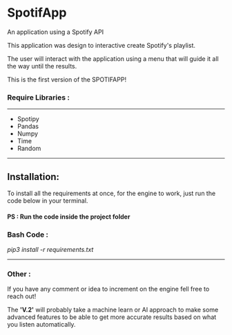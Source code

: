 # SpotifApp

An application using a Spotify API


This application was design to interactive create Spotify's playlist.

The user will interact with the application using a menu that will guide it all the way until the results.

This is the first version of the SPOTIFAPP!

### Require Libraries :

---
+ Spotipy 
+ Pandas 
+ Numpy 
+ Time 
+ Random

---

## Installation:

To install all the requirements at once, for the engine to work, just run the code below in your terminal.

#### PS : Run the code inside the project folder
### Bash Code :
_pip3 install -r requirements.txt_

---
### Other :
If you have any comment or idea to increment on the engine fell free to reach out!

The **'V.2'** will probably take a machine learn or AI approach to make some advanced 
features to be able to get more accurate results based on what you listen automatically.